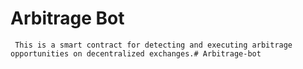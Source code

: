 # Arbitrage Bot

     This is a smart contract for detecting and executing arbitrage opportunities on decentralized exchanges.# Arbitrage-bot
